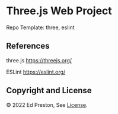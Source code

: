 # Three.js Web Project

Repo Template: three, eslint

## References

three.js
https://threejs.org/

ESLint
https://eslint.org/

## Copyright and License

© 2022 Ed Preston, See [License](LICENSE).
